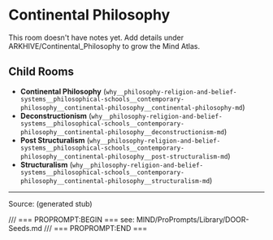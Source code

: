 # Continental Philosophy

This room doesn't have notes yet. Add details under ARKHIVE/Continental_Philosophy to grow the Mind Atlas.

## Child Rooms
- **Continental Philosophy** (`why__philosophy-religion-and-belief-systems__philosophical-schools__contemporary-philosophy__continental-philosophy__continental-philosophy-md`)
- **Deconstructionism** (`why__philosophy-religion-and-belief-systems__philosophical-schools__contemporary-philosophy__continental-philosophy__deconstructionism-md`)
- **Post Structuralism** (`why__philosophy-religion-and-belief-systems__philosophical-schools__contemporary-philosophy__continental-philosophy__post-structuralism-md`)
- **Structuralism** (`why__philosophy-religion-and-belief-systems__philosophical-schools__contemporary-philosophy__continental-philosophy__structuralism-md`)

---
Source: (generated stub)

/// === PROPROMPT:BEGIN ===
see: MIND/ProPrompts/Library/DOOR-Seeds.md
/// === PROPROMPT:END ===

